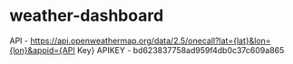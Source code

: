 # weather-dashboard
API - https://api.openweathermap.org/data/2.5/onecall?lat={lat}&lon={lon}&appid={API Key}
APIKEY - bd623837758ad959f4db0c37c609a865
